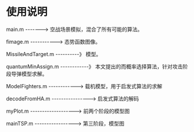 # 使用说明

main.m ------->   空战场景模拟，混合了所有可能的算法。

fimage.m  ----------->          态势函数图像。

MissileAndTarget.m   ----------》   模型。

quantumMinAssign.m ------------》  本文提出的而概率选择算法，针对攻击阶段导弹模型求解。

ModelFighters.m  ------------>      载机模型，用于启发式算法的求解

decodeFromHA.m ---------------->   启发式算法的解码

myPlot.m  -------------------> 前两个阶段的模型图


mainTSP.m  -----------------> 第三阶段，模型图